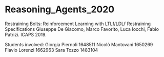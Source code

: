 # Reasoning_Agents_2020

Restraining Bolts: Reinforcement Learning with LTLf/LDLf Restraining Specifications
Giuseppe De Giacomo, Marco Favorito, Luca Iocchi, Fabio Patrizi. ICAPS 2019.

Students involved:
  Giorgia Piernoli 1648511
  Nicolò Mantovani 1650269
  Flavio Lorenzi   1662963
  Sara Tozzo       1483104
